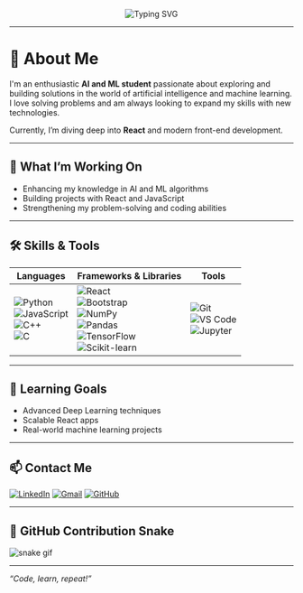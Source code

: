 <!-- Banner -->
<p align="center">
  <img src="https://readme-typing-svg.demolab.com?font=Fira+Code&size=28&pause=1000&color=4A90E2&width=700&lines=Hi+there!+I'm+Sudarshan+%F0%9F%91%8B;AI+%26+ML+Student+%7C+React+Enthusiast+%7C+Problem+Solver" alt="Typing SVG" />
</p>

---

# 👋 About Me

I'm an enthusiastic **AI and ML student** passionate about exploring and building solutions in the world of artificial intelligence and machine learning. I love solving problems and am always looking to expand my skills with new technologies.

Currently, I’m diving deep into **React** and modern front-end development.

---

## 🚀 What I’m Working On
- Enhancing my knowledge in AI and ML algorithms
- Building projects with React and JavaScript
- Strengthening my problem-solving and coding abilities

---

## 🛠️ Skills & Tools

| Languages | Frameworks & Libraries | Tools |
|-----------|-----------------------|-------|
| ![Python](https://img.shields.io/badge/-Python-blue?logo=python&logoColor=white) <br> ![JavaScript](https://img.shields.io/badge/-JavaScript-yellow?logo=javascript&logoColor=black) <br> ![C++](https://img.shields.io/badge/-C++-00599C?logo=c%2B%2B&logoColor=white) <br> ![C](https://img.shields.io/badge/-C-00599C?logo=c&logoColor=white) | ![React](https://img.shields.io/badge/-React-20232A?logo=react&logoColor=61DAFB) <br> ![Bootstrap](https://img.shields.io/badge/-Bootstrap-7952B3?logo=bootstrap&logoColor=white) <br> ![NumPy](https://img.shields.io/badge/-NumPy-013243?logo=numpy&logoColor=white) <br> ![Pandas](https://img.shields.io/badge/-Pandas-150458?logo=pandas&logoColor=white) <br> ![TensorFlow](https://img.shields.io/badge/-TensorFlow-FF6F00?logo=tensorflow&logoColor=white) <br> ![Scikit-learn](https://img.shields.io/badge/-Scikit--learn-F7931E?logo=scikit-learn&logoColor=white) | ![Git](https://img.shields.io/badge/-Git-F05032?logo=git&logoColor=white) <br> ![VS Code](https://img.shields.io/badge/-VS%20Code-007ACC?logo=visual-studio-code&logoColor=white) <br> ![Jupyter](https://img.shields.io/badge/-Jupyter-F37626?logo=jupyter&logoColor=white) |

---

## 🌱 Learning Goals
- Advanced Deep Learning techniques
- Scalable React apps
- Real-world machine learning projects

---

## 📫 Contact Me

[![LinkedIn](https://img.shields.io/badge/-LinkedIn-0077B5?logo=linkedin&logoColor=white)](https://www.linkedin.com/in/YOUR-LINKEDIN-USERNAME)
[![Gmail](https://img.shields.io/badge/-Gmail-D14836?logo=gmail&logoColor=white)](mailto:YOUR.EMAIL@domain.com)
[![GitHub](https://img.shields.io/badge/-GitHub-181717?logo=github&logoColor=white)](https://github.com/iamsudarshan04)

---

## 🐍 GitHub Contribution Snake

![snake gif](https://github.com/iamsudarshan04/iamsudarshan04/blob/output/github-contribution-grid-snake.svg)

---

*“Code, learn, repeat!”*

